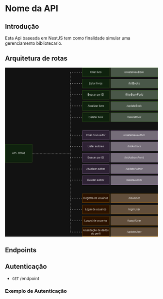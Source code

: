 # Nome da API

## Introdução

Esta Api baseada em NestJS tem como finalidade simular uma gerenciamento bibliotecario.

## Arquitetura de rotas

![Arquitetura](/docs/api.png 'Arquitetura')

## Endpoints

## Autenticação

- `GET` /endpoint

### Exemplo de Autenticação
